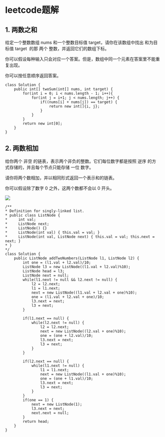 # leetcode题解

## 1. 两数之和
给定一个整数数组 nums 和一个整数目标值 target，请你在该数组中找出 和为目标值 target  的那 两个 整数，并返回它们的数组下标。

你可以假设每种输入只会对应一个答案。但是，数组中同一个元素在答案里不能重复出现。

你可以按任意顺序返回答案。

    class Solution {
        public int[] twoSum(int[] nums, int target) {
            for(int i = 0; i < nums.length - 1; i++){
                for(int j = i+1; j < nums.length; j++) {
                    if((nums[i] + nums[j]) == target) {
                        return new int[]{i, j};
                    }
                }
            }
            return new int[0];
        }
    }

## 2. 两数相加
给你两个 非空 的链表，表示两个非负的整数。它们每位数字都是按照 逆序 的方式存储的，并且每个节点只能存储 一位 数字。

请你将两个数相加，并以相同形式返回一个表示和的链表。

你可以假设除了数字 0 之外，这两个数都不会以 0 开头。

![](https://assets.leetcode-cn.com/aliyun-lc-upload/uploads/2021/01/02/addtwonumber1.jpg)

    /**
    * Definition for singly-linked list.
    * public class ListNode {
    *     int val;
    *     ListNode next;
    *     ListNode() {}
    *     ListNode(int val) { this.val = val; }
    *     ListNode(int val, ListNode next) { this.val = val; this.next = next; }
    * }
    */
    class Solution {
        public ListNode addTwoNumbers(ListNode l1, ListNode l2) {
            int one = (l1.val + l2.val)/10;
            ListNode l3 = new ListNode((l1.val + l2.val)%10);
            ListNode head = l3;
            ListNode next = null;
            while(l1.next != null && l2.next != null) {
                l2 = l2.next;
                l1 = l1.next;
                next = new ListNode((l1.val + l2.val + one)%10);
                one = (l1.val + l2.val + one)/10;
                l3.next = next;
                l3 = next;
            }

            if(l1.next == null) {
                while(l2.next != null) {
                    l2 = l2.next;
                    next = new ListNode((l2.val + one)%10);
                    one = (one + l2.val)/10;
                    l3.next = next;
                    l3 = next;
                }
            }

            if(l2.next == null) {
                while(l1.next != null) {
                    l1 = l1.next;
                    next = new ListNode((l1.val + one)%10);
                    one = (one + l1.val)/10;
                    l3.next = next;
                    l3 = next;
                }
            }
            if(one == 1) {
                next = new ListNode(1);
                l3.next = next;
                next.next = null;
            }
            return head;
        }
    }